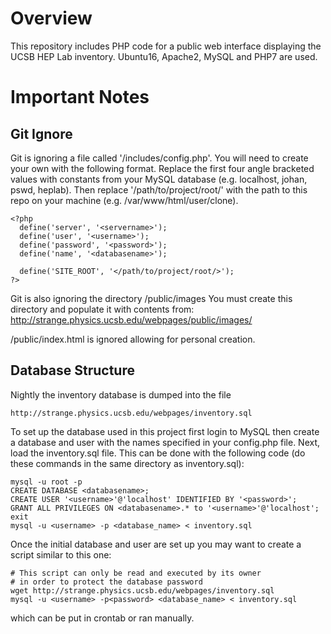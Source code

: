# Overview
This repository includes PHP code for a public web interface displaying the UCSB HEP Lab inventory. Ubuntu16, Apache2, MySQL and PHP7 are used.

# Important Notes

## Git Ignore

Git is ignoring a file called '/includes/config.php'. You will need to create your own with the following format. 
    Replace the first four angle bracketed values with constants from your MySQL database (e.g. localhost, johan, pswd, heplab).
    Then replace '/path/to/project/root/' with the path to this repo on your machine (e.g. /var/www/html/user/clone).


```
<?php
  define('server', '<servername>');
  define('user', '<username>');
  define('password', '<password>');
  define('name', '<databasename>');
  
  define('SITE_ROOT', '</path/to/project/root/>');
?>
```

Git is also ignoring the directory /public/images
  You must create this directory and populate it with contents from:
   http://strange.physics.ucsb.edu/webpages/public/images/
   

/public/index.html is ignored allowing for personal creation.
   
## Database Structure
Nightly the inventory database is dumped into the file

```
http://strange.physics.ucsb.edu/webpages/inventory.sql
```

To set up the database used in this project first login to MySQL then create a database and user with the names specified in your config.php file. Next, load the inventory.sql file. This can be done with the following code (do these commands in the same directory as inventory.sql):

```
mysql -u root -p
CREATE DATABASE <databasename>;
CREATE USER '<username>'@'localhost' IDENTIFIED BY '<password>';
GRANT ALL PRIVILEGES ON <databasename>.* to '<username>'@'localhost';
exit
mysql -u <username> -p <database_name> < inventory.sql
```

Once the initial database and user are set up you may want to create a script similar to this one:

```
# This script can only be read and executed by its owner 
# in order to protect the database password
wget http://strange.physics.ucsb.edu/webpages/inventory.sql
mysql -u <username> -p<password> <database_name> < inventory.sql
```
which can be put in crontab or ran manually.
